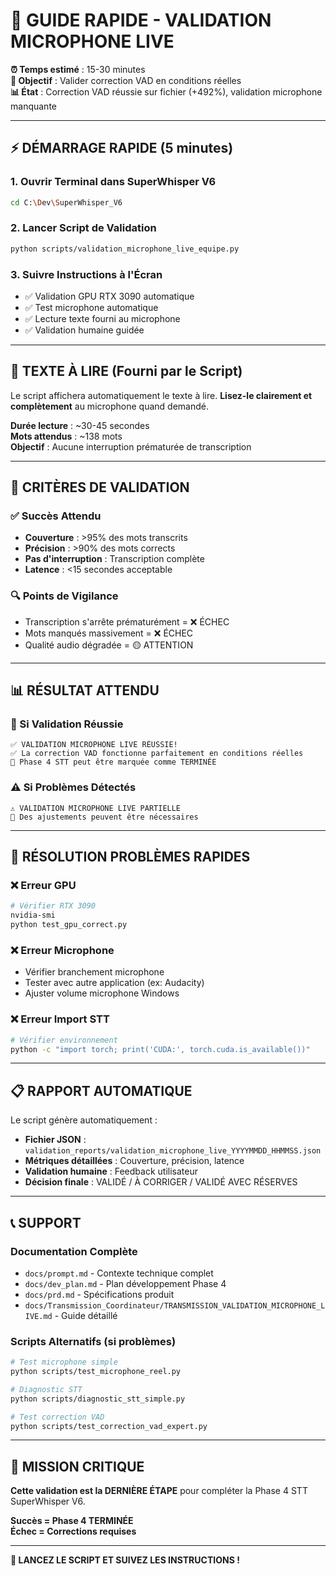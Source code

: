 # 🚀 GUIDE RAPIDE - VALIDATION MICROPHONE LIVE

**⏰ Temps estimé** : 15-30 minutes  
**🎯 Objectif** : Valider correction VAD en conditions réelles  
**📊 État** : Correction VAD réussie sur fichier (+492%), validation microphone manquante  

---

## ⚡ DÉMARRAGE RAPIDE (5 minutes)

### **1. Ouvrir Terminal dans SuperWhisper V6**
```bash
cd C:\Dev\SuperWhisper_V6
```

### **2. Lancer Script de Validation**
```bash
python scripts/validation_microphone_live_equipe.py
```

### **3. Suivre Instructions à l'Écran**
- ✅ Validation GPU RTX 3090 automatique
- ✅ Test microphone automatique  
- ✅ Lecture texte fourni au microphone
- ✅ Validation humaine guidée

---

## 📝 TEXTE À LIRE (Fourni par le Script)

Le script affichera automatiquement le texte à lire. **Lisez-le clairement et complètement** au microphone quand demandé.

**Durée lecture** : ~30-45 secondes  
**Mots attendus** : ~138 mots  
**Objectif** : Aucune interruption prématurée de transcription  

---

## 🎯 CRITÈRES DE VALIDATION

### **✅ Succès Attendu**
- **Couverture** : >95% des mots transcrits
- **Précision** : >90% des mots corrects  
- **Pas d'interruption** : Transcription complète
- **Latence** : <15 secondes acceptable

### **🔍 Points de Vigilance**
- Transcription s'arrête prématurément = ❌ ÉCHEC
- Mots manqués massivement = ❌ ÉCHEC  
- Qualité audio dégradée = 🟡 ATTENTION

---

## 📊 RÉSULTAT ATTENDU

### **🎊 Si Validation Réussie**
```
✅ VALIDATION MICROPHONE LIVE RÉUSSIE!
✅ La correction VAD fonctionne parfaitement en conditions réelles
🚀 Phase 4 STT peut être marquée comme TERMINÉE
```

### **⚠️ Si Problèmes Détectés**
```
⚠️ VALIDATION MICROPHONE LIVE PARTIELLE
🔧 Des ajustements peuvent être nécessaires
```

---

## 🔧 RÉSOLUTION PROBLÈMES RAPIDES

### **❌ Erreur GPU**
```bash
# Vérifier RTX 3090
nvidia-smi
python test_gpu_correct.py
```

### **❌ Erreur Microphone**
- Vérifier branchement microphone
- Tester avec autre application (ex: Audacity)
- Ajuster volume microphone Windows

### **❌ Erreur Import STT**
```bash
# Vérifier environnement
python -c "import torch; print('CUDA:', torch.cuda.is_available())"
```

---

## 📋 RAPPORT AUTOMATIQUE

Le script génère automatiquement :
- **Fichier JSON** : `validation_reports/validation_microphone_live_YYYYMMDD_HHMMSS.json`
- **Métriques détaillées** : Couverture, précision, latence
- **Validation humaine** : Feedback utilisateur
- **Décision finale** : VALIDÉ / À CORRIGER / VALIDÉ AVEC RÉSERVES

---

## 📞 SUPPORT

### **Documentation Complète**
- `docs/prompt.md` - Contexte technique complet
- `docs/dev_plan.md` - Plan développement Phase 4
- `docs/prd.md` - Spécifications produit
- `docs/Transmission_Coordinateur/TRANSMISSION_VALIDATION_MICROPHONE_LIVE.md` - Guide détaillé

### **Scripts Alternatifs (si problèmes)**
```bash
# Test microphone simple
python scripts/test_microphone_reel.py

# Diagnostic STT
python scripts/diagnostic_stt_simple.py

# Test correction VAD
python scripts/test_correction_vad_expert.py
```

---

## 🎯 MISSION CRITIQUE

**Cette validation est la DERNIÈRE ÉTAPE** pour compléter la Phase 4 STT SuperWhisper V6.

**Succès = Phase 4 TERMINÉE**  
**Échec = Corrections requises**

---

**🚀 LANCEZ LE SCRIPT ET SUIVEZ LES INSTRUCTIONS !** 